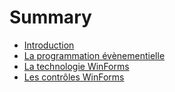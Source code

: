 # Summary

* [Introduction](README.md)
* [La programmation évènementielle](chapters/01-paradigme-evenementiel.md)
* [La technologie WinForms](chapters/02-techno-winforms.md)
* [Les contrôles WinForms](chapters/à3-controles-winforms.md)

